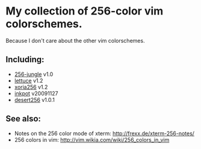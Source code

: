 # My collection of 256-color vim colorschemes.

Because I don't care about the other vim colorschemes.

## Including:

* [256-jungle](http://www.vim.org/scripts/script.php?script_id=2240&rating=helpful) v1.0
* [lettuce](http://www.vim.org/scripts/script.php?script_id=1975) v1.2
* [xoria256](http://www.vim.org/scripts/script.php?script_id=2140) v1.2
* [inkpot](http://www.vim.org/scripts/download_script.php?src_id=11833) v20091127
* [desert256](http://www.vim.org/scripts/download_script.php?src_id=4055) v1.0.1


## See also:

* Notes on the 256 color mode of xterm: http://frexx.de/xterm-256-notes/
* 256 colors in vim: http://vim.wikia.com/wiki/256_colors_in_vim
